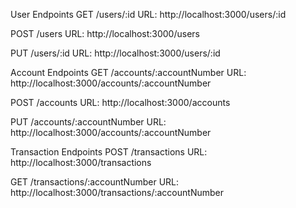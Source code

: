 User Endpoints
GET /users/:id
URL: http://localhost:3000/users/:id

POST /users
URL: http://localhost:3000/users

PUT /users/:id
URL: http://localhost:3000/users/:id

Account Endpoints
GET /accounts/:accountNumber
URL: http://localhost:3000/accounts/:accountNumber

POST /accounts
URL: http://localhost:3000/accounts

PUT /accounts/:accountNumber
URL: http://localhost:3000/accounts/:accountNumber

Transaction Endpoints
POST /transactions
URL: http://localhost:3000/transactions

GET /transactions/:accountNumber
URL: http://localhost:3000/transactions/:accountNumber